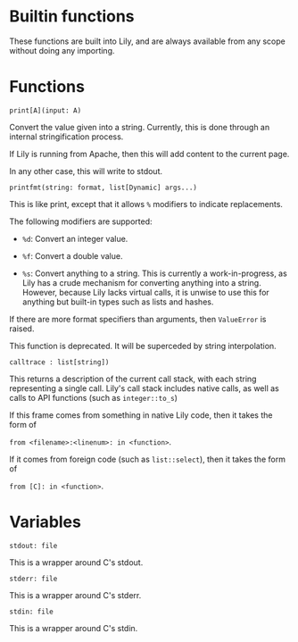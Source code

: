 Builtin functions
=================

These functions are built into Lily, and are always available from any scope without doing any importing.

# Functions

`print[A](input: A)`

Convert the value given into a string. Currently, this is done through an internal stringification process.

If Lily is running from Apache, then this will add content to the current page.

In any other case, this will write to stdout.


`printfmt(string: format, list[Dynamic] args...)`

This is like print, except that it allows `%` modifiers to indicate replacements. 

The following modifiers are supported:

* `%d`: Convert an integer value.

* `%f`: Convert a double value.

* `%s`: Convert anything to a string. This is currently a work-in-progress, as Lily has a crude mechanism for converting anything into a string. However, because Lily lacks virtual calls, it is unwise to use this for anything but built-in types such as lists and hashes.

If there are more format specifiers than arguments, then `ValueError` is raised.

This function is deprecated. It will be superceded by string interpolation.


`calltrace : list[string])`

This returns a description of the current call stack, with each string representing a single call. Lily's call stack includes native calls, as well as calls to API functions (such as `integer::to_s`)

If this frame comes from something in native Lily code, then it takes the form of

`from <filename>:<linenum>: in <function>`.

If it comes from foreign code (such as `list::select`), then it takes the form of

`from [C]: in <function>`.


# Variables

`stdout: file`

This is a wrapper around C's stdout.

`stderr: file`

This is a wrapper around C's stderr.

`stdin: file`

This is a wrapper around C's stdin.
